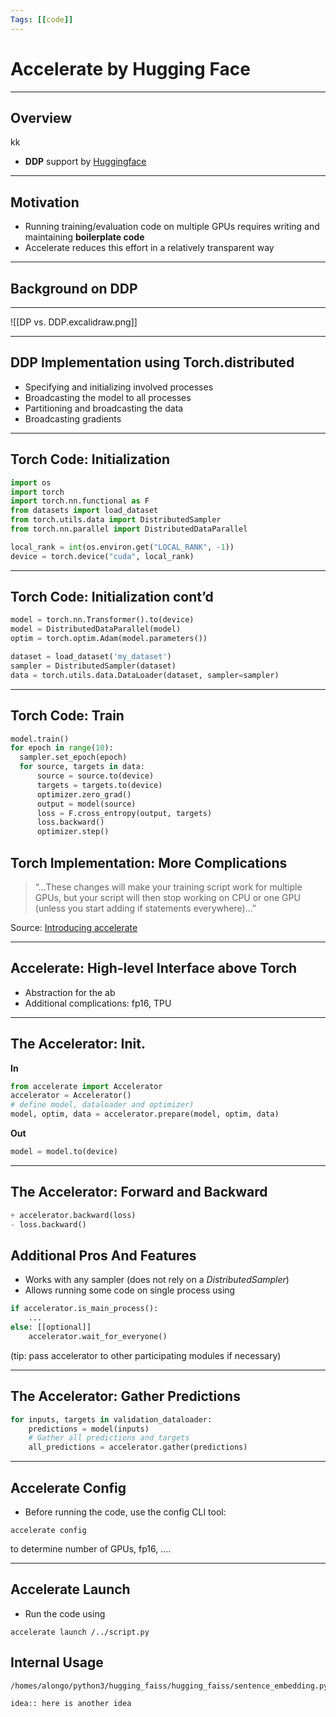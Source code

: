 ```yaml
---
Tags: [[code]]
---
```


# Accelerate by Hugging Face

---

## Overview
kk
- **DDP** support by [Huggingface]([[../STS/Huggingface]])


---

## Motivation
- Running training/evaluation code on multiple GPUs requires writing and maintaining **boilerplate code**
- Accelerate reduces this effort in a relatively transparent way

---

## Background on DDP

---

![[DP vs. DDP.excalidraw.png]]


---
 
 ## DDP Implementation using Torch.distributed

- Specifying and initializing involved processes 
- Broadcasting the model to all processes
- Partitioning and broadcasting the data
- Broadcasting gradients

---
## Torch Code: Initialization
```python
import os
import torch
import torch.nn.functional as F
from datasets import load_dataset
from torch.utils.data import DistributedSampler
from torch.nn.parallel import DistributedDataParallel

local_rank = int(os.environ.get("LOCAL_RANK", -1))
device = torch.device("cuda", local_rank)
```
---
## Torch Code: Initialization cont’d

```python
model = torch.nn.Transformer().to(device)
model = DistributedDataParallel(model)  
optim = torch.optim.Adam(model.parameters())

dataset = load_dataset('my_dataset')
sampler = DistributedSampler(dataset)
data = torch.utils.data.DataLoader(dataset, sampler=sampler)

```

---
## Torch Code: Train

```python
model.train()
for epoch in range(10):
  sampler.set_epoch(epoch)  
  for source, targets in data:
	  source = source.to(device)
	  targets = targets.to(device)
	  optimizer.zero_grad()
	  output = model(source)
	  loss = F.cross_entropy(output, targets)
	  loss.backward()
	  optimizer.step()
```
## Torch Implementation: More Complications
> “...These changes will make your training script work for multiple GPUs, but your script will then stop working on CPU or one GPU (unless you start adding if statements everywhere)...”

Source: [Introducing accelerate](https://huggingface.co/blog/accelerate-library)

---
## Accelerate: High-level Interface above Torch
- Abstraction for the ab
- Additional complications: fp16, TPU

---

## The Accelerator: Init.
**In**
```python
from accelerate import Accelerator
accelerator = Accelerator()
# define model, dataloader and optimizer)
model, optim, data = accelerator.prepare(model, optim, data)
```
**Out**  
```python
model = model.to(device)
```

---
## The Accelerator: Forward and Backward

```python
+ accelerator.backward(loss)
- loss.backward() 
```

## Additional Pros And Features
- Works with any sampler (does not rely on a *DistributedSampler*)
- Allows running some code on single process using
```python
if accelerator.is_main_process():
	...
else: [[optional]]
	accelerator.wait_for_everyone() 
```
(tip: pass accelerator to other participating modules if necessary)

---
## The Accelerator: Gather Predictions
```python
for inputs, targets in validation_dataloader:
    predictions = model(inputs)
    # Gather all predictions and targets
    all_predictions = accelerator.gather(predictions)
```

---

## Accelerate Config 
- Before running the code, use the config CLI tool:
```shell
accelerate config
```
to determine number of GPUs, fp16, ....

---
## Accelerate Launch
- Run the code using
```shell
accelerate launch /../script.py
```

## Internal Usage
```shell
/homes/alongo/python3/hugging_faiss/hugging_faiss/sentence_embedding.py
```




```ad-idea
idea:: here is another idea
```
